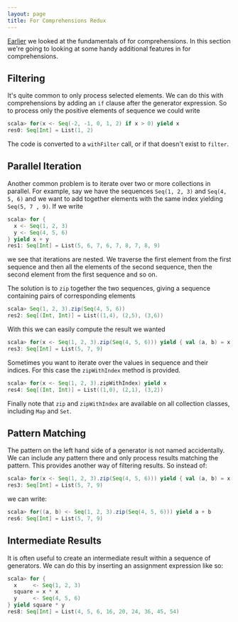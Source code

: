 ```yaml
---
layout: page
title: For Comprehensions Redux
---
```


[Earlier](for-comprehensions.html) we looked at the fundamentals of for comprehensions. In this section we're going to looking at some handy additional features in for comprehensions.

## Filtering

It's quite common to only process selected elements. We can do this with comprehensions by adding an `if` clause after the generator expression. So to process only the positive elements of sequence we could write

~~~ scala
scala> for(x <- Seq(-2, -1, 0, 1, 2) if x > 0) yield x
res0: Seq[Int] = List(1, 2)
~~~

The code is converted to a `withFilter` call, or if that doesn't exist to `filter`.

## Parallel Iteration

Another common problem is to iterate over two or more collections in parallel. For example, say we have the sequences `Seq(1, 2, 3)` and `Seq(4, 5, 6)` and we want to add together elements with the same index yielding `Seq(5, 7 , 9)`. If we write

~~~ scala
scala> for {
  x <- Seq(1, 2, 3)
  y <- Seq(4, 5, 6)
} yield x + y
res1: Seq[Int] = List(5, 6, 7, 6, 7, 8, 7, 8, 9)
~~~

we see that iterations are nested. We traverse the first element from the first sequence and then all the elements of the second sequence, then the second element from the first sequence and so on.

The solution is to `zip` together the two sequences, giving a sequence containing pairs of corresponding elements

~~~ scala
scala> Seq(1, 2, 3).zip(Seq(4, 5, 6))
res2: Seq[(Int, Int)] = List((1,4), (2,5), (3,6))
~~~

With this we can easily compute the result we wanted

~~~ scala
scala> for(x <- Seq(1, 2, 3).zip(Seq(4, 5, 6))) yield { val (a, b) = x; a + b }
res3: Seq[Int] = List(5, 7, 9)
~~~

Sometimes you want to iterate over the values in sequence and their indices. For this case the `zipWithIndex` method is provided.

~~~ scala
scala> for(x <- Seq(1, 2, 3).zipWithIndex) yield x
res4: Seq[(Int, Int)] = List((1,0), (2,1), (3,2))
~~~

Finally note that `zip` and `zipWithIndex` are available on all collection classes, including `Map` and `Set`.

## Pattern Matching

The pattern on the left hand side of a generator is not named accidentally. We can include any pattern there and only process results matching the pattern. This provides another way of filtering results. So instead of:

~~~ scala
scala> for(x <- Seq(1, 2, 3).zip(Seq(4, 5, 6))) yield { val (a, b) = x; a + b }
res3: Seq[Int] = List(5, 7, 9)
~~~

we can write:

~~~ scala
scala> for((a, b) <- Seq(1, 2, 3).zip(Seq(4, 5, 6))) yield a + b
res6: Seq[Int] = List(5, 7, 9)
~~~

## Intermediate Results

It is often useful to create an intermediate result within a sequence of generators. We can do this by inserting an assignment expression like so:

~~~ scala
scala> for {
  x     <- Seq(1, 2, 3)
  square = x * x
  y     <- Seq(4, 5, 6)
} yield square * y
res8: Seq[Int] = List(4, 5, 6, 16, 20, 24, 36, 45, 54)
~~~
